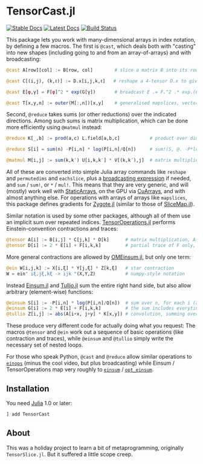 
# TensorCast.jl

[![Stable Docs](https://img.shields.io/badge/docs-juliahub-blue.svg)](https://juliahub.com/docs/TensorCast/)
[![Latest Docs](https://img.shields.io/badge/docs-latest-blue.svg?logo=github)](https://mcabbott.github.io/TensorCast.jl/dev)
[![Build Status](https://github.com/mcabbott/TensorCast.jl/workflows/CI/badge.svg)](https://github.com/mcabbott/TensorCast.jl/actions)

This package lets you work with many-dimensional arrays in index notation, 
by defining a few macros. The first is `@cast`, which deals both with "casting" into 
new shapes (including going to and from an array-of-arrays) and with broadcasting:

```julia
@cast A[row][col] := B[row, col]        # slice a matrix B into its rows, also @cast A[r] := B[r,:]

@cast C[(i,j), (k,ℓ)] := D.x[i,j,k,ℓ]   # reshape a 4-tensor D.x to give a matrix

@cast E[φ,γ] = F[φ]^2 * exp(G[γ])       # broadcast E .= F.^2 .* exp.(G') into existing E

@cast T[x,y,n] := outer(M[:,n])[x,y]    # generalised mapslices, vector -> matrix function
```

Second, `@reduce` takes sums (or other reductions) over the indicated directions. Among such sums is 
matrix multiplication, which can be done more efficiently using `@matmul` instead:

```julia
@reduce K[_,b] := prod(a,c) L.field[a,b,c]           # product over dims=(1,3), and drop dims=3

@reduce S[i] = sum(n) -P[i,n] * log(P[i,n]/Q[n])     # sum!(S, @. -P*log(P/Q')) into exising S

@matmul M[i,j] := sum(k,k′) U[i,k,k′] * V[(k,k′),j]  # matrix multiplication, plus reshape
```

All of these are converted into simple Julia array commands like `reshape` and `permutedims` 
and `eachslice`, plus a [broadcasting expression](https://julialang.org/blog/2017/01/moredots) if needed, 
and `sum` /  `sum!`, or `*` / `mul!`. This means that they are very generic, and will (mostly) work well 
with [StaticArrays](https://github.com/JuliaArrays/StaticArrays.jl), on the GPU via 
[CuArrays](https://github.com/JuliaGPU/CuArrays.jl), and with almost anything else. 
For operations with arrays of arrays like `mapslices`, this package defines gradients for 
[Zygote.jl](https://github.com/FluxML/Zygote.jl) (similar to those of [SliceMap.jl](https://github.com/mcabbott/SliceMap.jl)).

Similar notation is used by some other packages, although all of them use an implicit sum over 
repeated indices. [TensorOperations.jl](https://github.com/Jutho/TensorOperations.jl) performs 
Einstein-convention contractions and traces:

```julia
@tensor A[i] := B[i,j] * C[j,k] * D[k]      # matrix multiplication, A = B * C * D
@tensor D[i] := 2 * E[i] + F[i,k,k]         # partial trace of F only, Dᵢ = 2Eᵢ + Σⱼ Fᵢⱼⱼ
```

More general contractions are allowed by 
[OMEinsum.jl](https://github.com/under-Peter/OMEinsum.jl), but only one term:
```julia
@ein W[i,j,k] := X[i,ξ] * Y[j,ξ] * Z[k,ξ]   # star contraction
W = ein" iξ,jξ,kξ -> ijk "(X,Y,Z)           # numpy-style notation
```

Instead [Einsum.jl](https://github.com/ahwillia/Einsum.jl) and [Tullio.jl](https://github.com/mcabbott/Tullio.jl) 
sum the entire right hand side, but also allow arbitrary (element-wise) functions:

```julia
@einsum S[i] := -P[i,n] * log(P[i,n]/Q[n])  # sum over n, for each i (also with @reduce above)
@einsum G[i] := 2 * E[i] + F[i,k,k]         # the sum includes everyting:  Gᵢ = Σⱼ (2Eᵢ + Fᵢⱼⱼ)
@tullio Z[i,j] := abs(A[i+x, j+y] * K[x,y]) # convolution, summing over x and y
```

These produce very different code for actually doing what you request:
The macros `@tensor` and `@ein` work out a sequence of basic operations (like contraction and traces),
while `@einsum` and `@tullio` simply write the necessary set of nested loops.

For those who speak Python, `@cast` and `@reduce` allow similar operations to 
[`einops`](https://github.com/arogozhnikov/einops) (minus the cool video, but plus broadcasting)
while Einsum / TensorOperations map very roughly to [`einsum`](http://numpy-discussion.10968.n7.nabble.com/einsum-td11810.html) 
/ [`opt_einsum`](https://github.com/dgasmith/opt_einsum).

## Installation

You need [Julia](https://julialang.org/downloads/) 1.0 or later:

```julia
] add TensorCast
```

## About

This was a holiday project to learn a bit of metaprogramming, originally `TensorSlice.jl`. 
But it suffered a little scope creep. 

